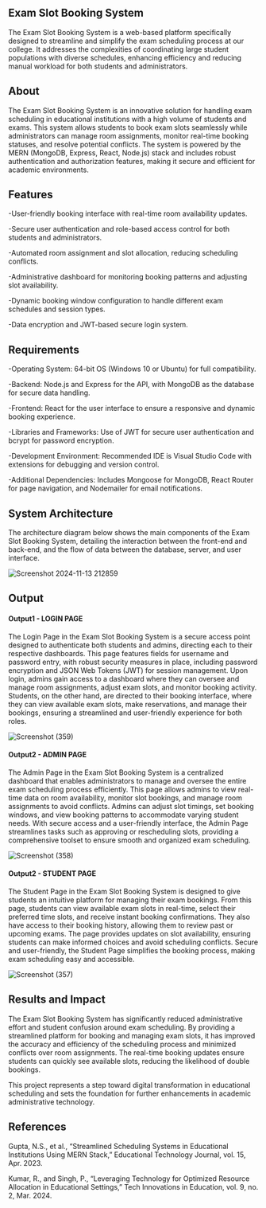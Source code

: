 ## Exam Slot Booking System

The Exam Slot Booking System is a web-based platform specifically designed to streamline and simplify the exam scheduling process at our college. It addresses the complexities of coordinating large student populations with diverse schedules, enhancing efficiency and reducing manual workload for both students and administrators.

## About

The Exam Slot Booking System is an innovative solution for handling exam scheduling in educational institutions with a high volume of students and exams. This system allows students to book exam slots seamlessly while administrators can manage room assignments, monitor real-time booking statuses, and resolve potential conflicts. The system is powered by the MERN (MongoDB, Express, React, Node.js) stack and includes robust authentication and authorization features, making it secure and efficient for academic environments.

## Features

-User-friendly booking interface with real-time room availability updates.

-Secure user authentication and role-based access control for both students and administrators.

-Automated room assignment and slot allocation, reducing scheduling conflicts.

-Administrative dashboard for monitoring booking patterns and adjusting slot availability.

-Dynamic booking window configuration to handle different exam schedules and session types.

-Data encryption and JWT-based secure login system.

## Requirements

-Operating System: 64-bit OS (Windows 10 or Ubuntu) for full compatibility.

-Backend: Node.js and Express for the API, with MongoDB as the database for secure data handling.

-Frontend: React for the user interface to ensure a responsive and dynamic booking experience.

-Libraries and Frameworks: Use of JWT for secure user authentication and bcrypt for password encryption.

-Development Environment: Recommended IDE is Visual Studio Code with extensions for debugging and version control.

-Additional Dependencies: Includes Mongoose for MongoDB, React Router for page navigation, and Nodemailer for email notifications.


## System Architecture

The architecture diagram below shows the main components of the Exam Slot Booking System, detailing the interaction between the front-end and back-end, and the flow of data between the database, server, and user interface.

![Screenshot 2024-11-13 212859](https://github.com/user-attachments/assets/0425b58e-babb-4e8d-8562-d683e6eb395d)


## Output

<!--Embed the Output picture at respective places as shown below as shown below-->
#### Output1 - LOGIN PAGE


The Login Page in the Exam Slot Booking System is a secure access point designed to authenticate both students and admins, directing each to their respective dashboards. This page features fields for username and password entry, with robust security measures in place, including password encryption and JSON Web Tokens (JWT) for session management. Upon login, admins gain access to a dashboard where they can oversee and manage room assignments, adjust exam slots, and monitor booking activity. Students, on the other hand, are directed to their booking interface, where they can view available exam slots, make reservations, and manage their bookings, ensuring a streamlined and user-friendly experience for both roles.


![Screenshot (359)](https://github.com/user-attachments/assets/d7f94c60-864e-478c-a638-24713fc06cda)


#### Output2 - ADMIN PAGE
The Admin Page in the Exam Slot Booking System is a centralized dashboard that enables administrators to manage and oversee the entire exam scheduling process efficiently. This page allows admins to view real-time data on room availability, monitor slot bookings, and manage room assignments to avoid conflicts. Admins can adjust slot timings, set booking windows, and view booking patterns to accommodate varying student needs. With secure access and a user-friendly interface, the Admin Page streamlines tasks such as approving or rescheduling slots, providing a comprehensive toolset to ensure smooth and organized exam scheduling.

![Screenshot (358)](https://github.com/user-attachments/assets/0f1c1871-87b9-4750-b2c6-60dd43fe8266)


#### Output2 - STUDENT PAGE
The Student Page in the Exam Slot Booking System is designed to give students an intuitive platform for managing their exam bookings. From this page, students can view available exam slots in real-time, select their preferred time slots, and receive instant booking confirmations. They also have access to their booking history, allowing them to review past or upcoming exams. The page provides updates on slot availability, ensuring students can make informed choices and avoid scheduling conflicts. Secure and user-friendly, the Student Page simplifies the booking process, making exam scheduling easy and accessible.

![Screenshot (357)](https://github.com/user-attachments/assets/c6ce43f7-5186-48ac-9dc2-ad3feaad5de6)




## Results and Impact
The Exam Slot Booking System has significantly reduced administrative effort and student confusion around exam scheduling. By providing a streamlined platform for booking and managing exam slots, it has improved the accuracy and efficiency of the scheduling process and minimized conflicts over room assignments. The real-time booking updates ensure students can quickly see available slots, reducing the likelihood of double bookings.

This project represents a step toward digital transformation in educational scheduling and sets the foundation for further enhancements in academic administrative technology.

## References
Gupta, N.S., et al., “Streamlined Scheduling Systems in Educational Institutions Using MERN Stack,” Educational Technology Journal, vol. 15, Apr. 2023.

Kumar, R., and Singh, P., “Leveraging Technology for Optimized Resource Allocation in Educational Settings,” Tech Innovations in Education, vol. 9, no. 2, Mar. 2024.




